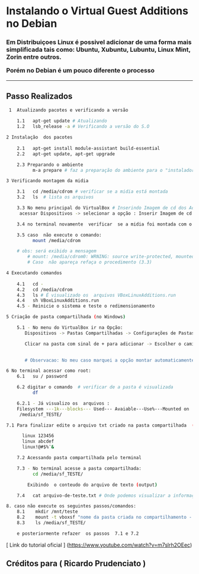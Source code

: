 # Instalando  o Virtual Guest Additions no Debian

<h3>
	<p>
Em Distribuiçoes Linux é possivel adicionar de uma forma  mais simplificada tais como:  Ubuntu, Xubuntu, Lubuntu, Linux Mint, Zorin entre outros.

 Porém no Debian é um pouco diferente o processo
</p>
</h3>
 <hr>

 ## Passo Realizados

```bash
 1  Atualizando pacotes e verificando a versão
    
    1.1   apt-get update # Atualizando
    1.2   lsb_release -a # Verificando a versão do S.O
```
```bash
2 Instalação  dos pacotes
    
    2.1   apt-get install module-assistant build-essential
    2.2   apt-get update, apt-get upgrade

    2.3 Preparando o ambiente 
          m-a prepare # faz a preparação do ambiente para o "instalador"
```
```bash
3 Verificando montagem da midia

    3.1   cd /media/cdrom # verificar se a midia está montada
    3.2   ls  # lista os arquivos

    3.3 No menu principal do VirtualBox # Inserindo Imagem de cd dos Adicionais para convidados
	 acessar Dispositivos -> selecionar a opção : Inserir Imagem de cd dos Adicionais para convidados

    3.4 no terminal novamente  verificar  se a midia foi montada com o comando  ls

    3.5 caso  não execute o comando:
          mount /media/cdrom

	# obs: será exibido a mensagem 
        # mount: /media/cdrom0: WRNING: source write-protected, mounted read-only
	    # Caso  não apareça refaça o procedimento (3.3)
```
```bash
4 Executando comandos
    
    4.1   cd - 
    4.2   cd /media/cdrom
    4.3   ls # É visualizado os  arquivos VBoxLinuxAdditions.run
    4.4   sh VBoxLinuxAdditions.run
    4.5 - Reinicie o sistema e teste o redimensionamento

```
```bash
5 Criação de pasta compartilhada (no Windows)

    5.1 - No menu do VirtualBox ir na Opção:
       Dispositivos -> Pastas Compartilhadas -> Configurações de Pastas Compartilhadas

       Clicar na pasta com sinal de + para adicionar -> Escolher o caminho,nome da pasta no Windows (Exemplo "C:\Usuarios\"Nome do usuário"\Desktop\Pasta") 

       
       # Observacao: No meu caso marquei a opção montar automaticamente 
```
      
```bash       
6 No terminal acessar como root:
    6.1   su / password

    6.2 digitar o comando  # verificar de a pasta é visualizada
          df

    6.2.1 - Já visualizo os  arquivos :
 	Filesystem ---1k---blocks--- Used--- Avaiable---Use%---Mounted on
	 /media/sf_TESTE/

```  
```bash
7.1 Para finalizar edite o arquivo txt criado na pasta compartilhada  (Windows) com as informações:

      linux 123456
      linux abcdef
      linux!@#$%¨&

    7.2 Acessando pasta compartilhada pelo terminal

    7.3 - No terminal acesse a pasta compartilhada:
          cd /media/sf_TESTE/

        Exibindo  o conteudo do arquivo de texto (output)

    7.4   cat arquivo-de-teste.txt # Onde podemos visualizar a informação do arquivo
```
```bash
8. caso não execute os seguintes passos/comandos:
    8.1    mkdir /mnt/teste 
    8.2    mount -t vboxsf "nome da pasta criada no compartilhamento - exemplo" TESTE /mnt/teste/
    8.3    ls /media/sf_TESTE/

    e posteriormente refazer  os passos  7.1 e 7.2

 ```


 [  Link do tutorial oficial ] (https://www.youtube.com/watch?v=m7slrh2OEec)
   ## Créditos para ( Ricardo Prudenciato )

